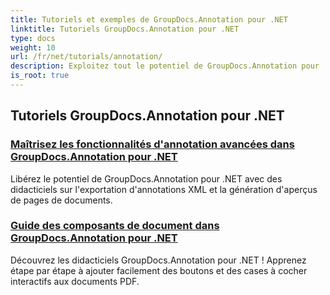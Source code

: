 ```yaml
---
title: Tutoriels et exemples de GroupDocs.Annotation pour .NET
linktitle: Tutoriels GroupDocs.Annotation pour .NET
type: docs
weight: 10
url: /fr/net/tutorials/annotation/
description: Exploitez tout le potentiel de GroupDocs.Annotation pour .NET avec nos tutoriels. Intégrez, améliorez la collaboration et rationalisez les flux de travail de manière transparente.
is_root: true
---
```


## Tutoriels GroupDocs.Annotation pour .NET
### [Maîtrisez les fonctionnalités d'annotation avancées dans GroupDocs.Annotation pour .NET](./master-advanced-annotation-features/)
Libérez le potentiel de GroupDocs.Annotation pour .NET avec des didacticiels sur l'exportation d'annotations XML et la génération d'aperçus de pages de documents.
### [Guide des composants de document dans GroupDocs.Annotation pour .NET](./guide-to-document-components/)
Découvrez les didacticiels GroupDocs.Annotation pour .NET ! Apprenez étape par étape à ajouter facilement des boutons et des cases à cocher interactifs aux documents PDF.
